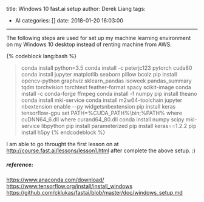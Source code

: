 title: Windows 10 fast.ai setup
author: Derek Liang
tags:
  - AI
categories: []
date: 2018-01-20 16:03:00
---
The following steps are used for set up my machine learning environment on my Windows 10 desktop instead of renting machine from AWS.

{% codeblock lang:bash %}
>conda install python=3.5
>conda install -c peterjc123 pytorch cuda80
>conda install jupyter matplotlib seaborn pillow bcolz
>pip install opencv-python graphviz sklearn_pandas isoweek pandas_summary tqdm torchvision torchtext feather-format spacy scikit-image
>conda install -c conda-forge ffmpeg
>conda install -f numpy
>pip install theano 
>conda install mkl-service
>conda install m2w64-toolchain
>jupyter nbextension enable --py widgetsnbextension
>pip install keras tensorflow-gpu
>set PATH=%CUDA_PATH%\bin;%PATH%
>where cuDNN64_6.dll
>where curand64_80.dll
>conda install numpy scipy mkl-service libpython
>pip install parameterized
>pip install keras==1.2.2
>pip install h5py
{% endcodeblock %}

I am able to go throught the first lesson on at http://course.fast.ai/lessons/lesson1.html after complete the above setup. :)

##### reference: 
https://www.anaconda.com/download/
https://www.tensorflow.org/install/install_windows
https://github.com/cklukas/fastai/blob/master/doc/windows_setup.md